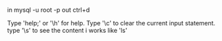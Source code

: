 in
mysql -u root -p
out
ctrl+d

Type 'help;' or '\h' for help.
Type '\c' to clear the current input statement.
type '\s' to see the content i works like 'ls'
